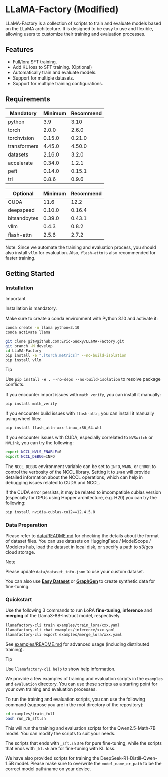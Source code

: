 # LLaMA-Factory (Modified)

LLaMA-Factory is a collection of scripts to train and evaluate models based on the LLaMA architecture. It is designed to be easy to use and flexible, allowing users to customize their training and evaluation processes.

## Features
- Full/lora SFT training.
- Add KL loss to SFT training. (Optional)
- Automatically train and evaluate models.
- Support for multiple datasets.
- Support for multiple training configurations.

## Requirements
| Mandatory    | Minimum | Recommend |
| ------------ | ------- | --------- |
| python       | 3.9     | 3.10      |
| torch        | 2.0.0   | 2.6.0     |
| torchvision  | 0.15.0  | 0.21.0    |
| transformers | 4.45.0  | 4.50.0    |
| datasets     | 2.16.0  | 3.2.0     |
| accelerate   | 0.34.0  | 1.2.1     |
| peft         | 0.14.0  | 0.15.1    |
| trl          | 0.8.6   | 0.9.6     |

| Optional     | Minimum | Recommend |
| ------------ | ------- | --------- |
| CUDA         | 11.6    | 12.2      |
| deepspeed    | 0.10.0  | 0.16.4    |
| bitsandbytes | 0.39.0  | 0.43.1    |
| vllm         | 0.4.3   | 0.8.2     |
| flash-attn   | 2.5.6   | 2.7.2     |

Note: Since we automate the training and evaluation process, you should also install `vllm` for evaluation. Also, `flash-attn` is also recommended for faster training.

## Getting Started

### Installation

> [!IMPORTANT]
> Installation is mandatory.

Make sure to create a conda environment with Python 3.10 and activate it:

```bash
conda create -n llama python=3.10
conda activate llama
```

```bash
git clone git@github.com:Eric-Guoxy/LLaMA-Factory.git
git branch -M develop
cd LLaMA-Factory
pip install -e ".[torch,metrics]" --no-build-isolation
pip install vllm
```

> [!TIP]
> Use `pip install -e . --no-deps --no-build-isolation` to resolve package conflicts.

If you encounter import issues with `math_verify`, you can install it manually:

```bash
pip install math_verify
```

If you encounter build issues with `flash-attn`, you can install it manually using wheel files:

```bash
pip install flash_attn-xxx-linux_x86_64.whl
```

If you encounter issues with CUDA, especially correlated to `NVSwitch` or `NVLink`, you can try the following:

```bash
export NCCL_NVLS_ENABLE=0
export NCCL_DEBUG=INFO
```

The `NCCL_DEBUG` environment variable can be set to `INFO`, `WARN`, or `ERROR` to control the verbosity of the NCCL library. Setting it to `INFO` will provide detailed information about the NCCL operations, which can help in debugging issues related to CUDA and NCCL.

If the CUDA error persists, it may be related to imcompatible cublas version (especially for GPUs using Hopper architecture, e.g. H20) you can try the following:

```bash
pip install nvidia-cublas-cu12==12.4.5.8
```

### Data Preparation

Please refer to [data/README.md](data/README.md) for checking the details about the format of dataset files. You can use datasets on HuggingFace / ModelScope / Modelers hub, load the dataset in local disk, or specify a path to s3/gcs cloud storage.

> [!NOTE]
> Please update `data/dataset_info.json` to use your custom dataset.

You can also use **[Easy Dataset](https://github.com/ConardLi/easy-dataset)** or **[GraphGen](https://github.com/open-sciencelab/GraphGen)** to create synthetic data for fine-tuning.

### Quickstart

Use the following 3 commands to run LoRA **fine-tuning**, **inference** and **merging** of the Llama3-8B-Instruct model, respectively.

```bash
llamafactory-cli train examples/train_lora/xxx.yaml
llamafactory-cli chat examples/inference/xxx.yaml
llamafactory-cli export examples/merge_lora/xxx.yaml
```

See [examples/README.md](examples/README.md) for advanced usage (including distributed training).

> [!TIP]
> Use `llamafactory-cli help` to show help information.

We provide a few examples of training and evaluation scripts in the `examples`  and `evaluation` directory. You can use these scripts as a starting point for your own training and evaluation processes.

To run the training and evaluation scripts, you can use the following command (suppose you are in the root directory of the repository):

```bash
cd examples/train_full
bash run_7b_sft.sh
```
This will run the training and evaluation scripts for the Qwen2.5-Math-7B model. You can modify the scripts to suit your needs.

The scripts that ends with `_sft.sh` are for pure fine-tuning, while the scripts that ends with `_kl.sh` are for fine-tuning with KL loss.

We have also provided scripts for training the DeepSeek-R1-Distill-Qwen-1.5B model. Please make sure to overwrite the `model_name_or_path` to be the correct model path/name on your device.

